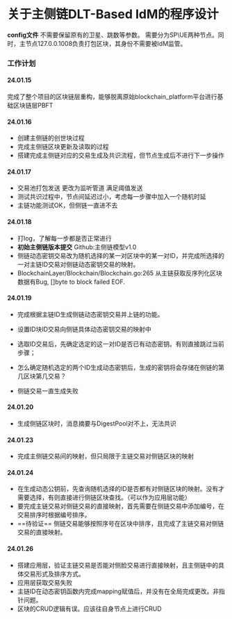 # 关于主侧链DLT-Based IdM的程序设计

**config文件** 不需要保留原有的卫星、跳数等参数。 需要分为SP\UE两种节点。同时，主节点127.0.0.1008负责打包区块，其身份不需要被IdM监管。

### 工作计划

#### 24.01.15

完成了整个项目的区块链层重构，能够脱离原始blockchain_platform平台进行基础区块链层PBFT

#### 24.01.16

- 创建主侧链的创世块过程 
- 完成主侧链区块更新及读取的过程
- 搭建完成主侧链对应的交易生成及共识流程，但节点生成后不进行下一步操作

#### 24.01.17

- 交易池打包发送 更改为监听管道 满足阈值发送
- 测试共识过程中，节点间延迟过小，考虑每一步骤中加入一个随机时延
- 主链功能测试OK，但侧链一直进不去

#### 24.01.18

- 打log，了解每一步都是否正常进行
- **初始主侧链版本提交** Github:主侧链模型v1.0
- 侧链动态密钥交易改为随机选择的某一对区块中的某一对ID，并完成所选择的一对主链ID交易对侧链动态密钥交易的映射。
- BlockchainLayer/Blockchain/Blockchain.go:265 从主链获取反序列化区块数据有Bug, []byte to block failed EOF.

#### 24.01.19

- 完成根据主链ID生成侧链动态密钥交易并上链的功能。
- 设置ID块ID交易向侧链具体动态密钥交易的映射中
- 选取ID交易后，先确定选定的这一对ID是否已有动态密钥。有则直接跳过当前步骤；
- 怎么确定随机选定的两个ID生成动态密钥后，生成的密钥将会存储在侧链的第几区块第几交易？

- 侧链交易一直生成失败

#### 24.01.20

- 生成侧链区块时，消息摘要与DigestPool对不上，无法共识

#### 24.01.23

- 完成主侧链交易间的映射，但只局限于主链交易对侧链区块的映射

#### 24.01.24

- 在生成动态公钥前，先查询随机选择的ID是否都有对侧链区块的映射。没有才需要选择，有则直接进行侧链区块查找。（可以作为应用层功能）
- 要完成主链交易对侧链交易的直接映射，首先需要在侧链交易中添加编号，在交易排序时根据编号排序。
- ==待验证== 侧链交易能够按照序号在区块中排序，且完成了主链交易对侧链交易的直接映射。

#### 24.01.26 

- 搭建应用层，验证主链交易是否能对侧脸交易进行直接映射，且主侧链中的具体交易形式及排序方式。
- 应用层获取交易失败
- 主链ID在动态密钥函数内完成mapping赋值后，并没有在全局完成更改。非指针问题。
- 区块的CRUD逻辑有误。应该往自身节点上进行CRUD